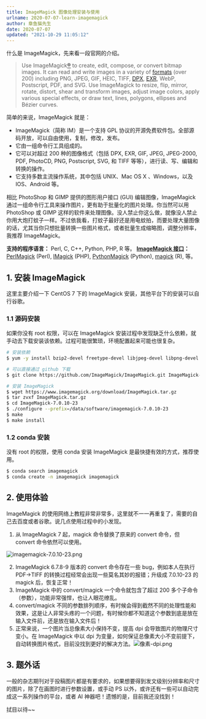 ```yaml
---
title: ImageMagick 图像处理安装与使用
urlname: 2020-07-07-learn-imagemagick
author: 章鱼猫先生
date: 2020-07-07
updated: "2021-10-29 11:05:12"
---
```


什么是 ImageMagick，先来看一段官网的介绍。

> Use ImageMagick[®](http://tarr.uspto.gov/servlet/tarr?regser=serial&entry=78333969) to create, edit, compose, or convert bitmap images. It can read and write images in a variety of [formats](https://imagemagick.org/script/formats.php) (over 200) including PNG, JPEG, GIF, HEIC, TIFF, [DPX](https://imagemagick.org/script/motion-picture.php), [EXR](https://imagemagick.org/script/high-dynamic-range.php), WebP, Postscript, PDF, and SVG. Use ImageMagick to resize, flip, mirror, rotate, distort, shear and transform images, adjust image colors, apply various special effects, or draw text, lines, polygons, ellipses and Bézier curves.

简单的来说，ImageMagick 就是：

- ImageMagick（简称 IM）是一个支持 GPL 协议的开源免费软件包。全部源码开放，可以自由使用，复制，修改，发布。
- 它由一组命令行工具组成的。
- 它可以对超过 200 种的图像格式（包括 DPX, EXR, GIF, JPEG, JPEG-2000, PDF, PhotoCD, PNG, Postscript, SVG, 和 TIFF 等等），进行读、写、编辑和转换的操作。
- 它支持多数主流操作系统，其中包括 UNIX、Mac OS X 、Windows，以及 IOS、Android 等。

相比 PhotoShop 和 GIMP 提供的图形用户接口 (GUI) 编辑图像，ImageMagick 通过一组命令行工具来操作图片，更有助于批量化的图片处理。你当然可以用 PhotoShop 或 GIMP 这样的软件来处理图像。没人禁止你这么做，就像没人禁止你用大炮打蚊子一样。不过依我看，打蚊子最好还是用电蚊拍，而要处理大量图像的话，尤其当你只想批量转换一些图片格式，或者批量生成缩略图，调整分辨率，我推荐 ImageMagick。

**支持的程序语言：** Perl, C, C++, Python, PHP, R 等。
[**ImageMagick 接口**](https://imagemagick.org/script/develop.php)**：**[PerlMagick](https://imagemagick.org/script/develop.php#perl) (Perl), [IMagick](https://imagemagick.org/script/develop.php#php) (PHP), [PythonMagick](https://imagemagick.org/script/develop.php#python) (Python), [magick](https://imagemagick.org/script/develop.php#r) (R), 等。

## 1. 安装 ImageMagick

这里主要介绍一下 CentOS 7 下的 ImageMagick 安装，其他平台下的安装可以自行谷歌。

### 1.1 源码安装

如果你没有 root 权限，可以在 ImageMagick 安装过程中发现缺乏什么依赖，就手动去下载安装该依赖。过程可能很繁琐，环境配置起来可能也很复杂。

```bash
# 安装依赖
$ yum -y install bzip2-devel freetype-devel libjpeg-devel libpng-devel libtiff-devel giflib-devel zlib-devel ghostscript-devel djvulibre-devel libwmf-devel jasper-devel libtool-ltdl-devel libX11-devel libXext-devel libXt-devel lcms-devel libxml2-devel librsvg2-devel OpenEXR-devel php-devel

# 可以直接通过 github 下载
$ git clone https://github.com/ImageMagick/ImageMagick.git ImageMagick-7.1.0

# 安装 ImageMagick
$ wget https://www.imagemagick.org/download/ImageMagick.tar.gz
$ tar zvxf ImageMagick.tar.gz
$ cd ImageMagick-7.0.10-23
$ ./configure --prefix=/data/software/imagemagick-7.0.10-23
$ make
$ make install
```

### 1.2 conda 安装

没有 root 的权限，使用 conda 安装 ImageMagick 是最快捷有效的方式，推荐使用。

```bash
$ conda search imagemagick
$ conda create -n imagemagick imagemagick
```

## 2. 使用体验

ImageMagick 的使用网络上教程非常非常多，这里就不一一再重复了，需要的自己去百度或者谷歌。说几点使用过程中的小发现。

1.  从 ImageMagick 7 起，magick 命令替换了原来的 convert 命令，但 convert 命令依然可以使用。

![imagemagick-7.0.10-23.png](https://shub.weiyan.tech/yuque/elog-cookbook-img/FjVqFwYsqGwrbxwL3YgEK2z9C5wu.png)

2.  ImageMagick 6.7.8-9 版本的 convert 命令存在一些 bug，例如本人在执行 PDF→TIFF 的转换过程经常会出现一些莫名其妙的报错；升级成 7.0.10-23 的 magick 后，恢复正常！
3.  ImageMagick 中的 convert/magick 一个命令就包含了超过 200 多个子命令（参数），功能非常强悍，也让人眼花缭乱。
4.  convert/magick 不同的参数排列顺序，有时候会得到截然不同的处理性能和效果，这是让人非常头疼的一个问题，有时候你都不知道这个参数到底是放在输入文件前，还是放在输入文件后！
5.  正常来说，一个图片当总像素大小保持不变，提高 dpi 会导致图片的物理尺寸变小。在 ImageMagick 中以 dpi 为变量，如何保证总像素大小不变前提下，自动转换图片格式，目前没找到更好的解决方法。![像素-dpi.png](https://shub.weiyan.tech/yuque/elog-cookbook-img/FkQpB1Ot1G8fM73zjHqNXB5uCUet.png)

## 3. 题外话

一般的杂志期刊对于投稿图片都是有要求的，如果想要得到发文级别分辨率和尺寸的图片，除了在画图时进行参数设置，或手动 PS 以外，或许还有一些可以自动完成这一系列操作的平台，或者 AI 神器吧！遗憾的是，目前我还没找到！

拭目以待\~\~

